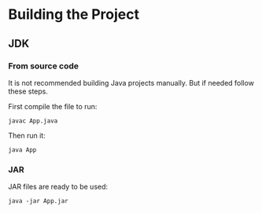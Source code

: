 # Building the Project

## JDK

### From source code

It is not recommended building Java projects manually. But if needed follow these steps.

First compile the file to run:

```
javac App.java
```

Then run it:

```
java App
```

### JAR

JAR files are ready to be used:

```
java -jar App.jar
```
